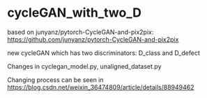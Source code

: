 # cycleGAN_with_two_D

based on junyanz/pytorch-CycleGAN-and-pix2pix: https://github.com/junyanz/pytorch-CycleGAN-and-pix2pix

new cycleGAN which has two discriminators: D_class and D_defect

Changes in cyclegan_model.py, unaligned_dataset.py

Changing process can be seen in https://blog.csdn.net/weixin_36474809/article/details/88949462
